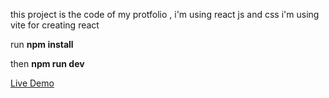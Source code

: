 this project is the code of my protfolio , i'm using react js and css 
i'm using vite for creating react

run 
<b>npm install</b>

then 
<b>npm run dev</b>

<a href="https://ibraham.netlify.app/" > Live Demo </a>
